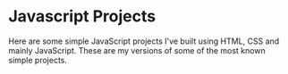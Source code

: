 # Javascript Projects
Here are some simple JavaScript projects I've built using HTML, CSS and mainly JavaScript. These are my versions of some of the most known simple projects.
